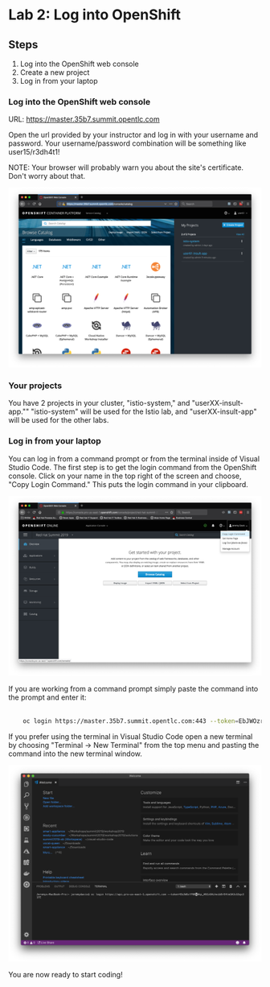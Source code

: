 # Lab 2: Log into OpenShift

## Steps

1.  Log into the OpenShift web console
2.  Create a new project
3.  Log in from your laptop

### Log into the OpenShift web console

URL: https://master.35b7.summit.opentlc.com

Open the url provided by your instructor and log in with your username and password.  Your username/password combination will be something like user15/r3dh4t1!

NOTE: Your browser will probably warn you about the site's certificate.  Don't worry about that.

![](./images/lab2/lab2-01-console.png)  

### Your projects

You have 2 projects in your cluster, "istio-system," and "userXX-insult-app.""  "istio-system" will be used for the Istio lab, and "userXX-insult-app" will be used for the other labs.

### Log in from your laptop

You can log in from a command prompt or from the terminal inside of Visual Studio Code. The first step is to get the login command from the OpenShift console.  Click on your name in the top right of the screen and choose, "Copy Login Command."  This puts the login command in your clipboard.

![](./images/lab2/lab2-04-console_copy_login_command.png)  

If you are working from a command prompt simply paste the command into the prompt and enter it:

```bash

    oc login https://master.35b7.summit.opentlc.com:443 --token=EbJWOzrH7bWkp_ARZzOALheibhQoAtm3A4Ftq23cGSqx31UU

```

If you prefer using the terminal in Visual Studio Code open a new terminal by choosing "Terminal -> New Terminal" from the top menu and pasting the command into the new terminal window.

![](./images/lab2/lab2-05-vscode_login.png)  

You are now ready to start coding!

